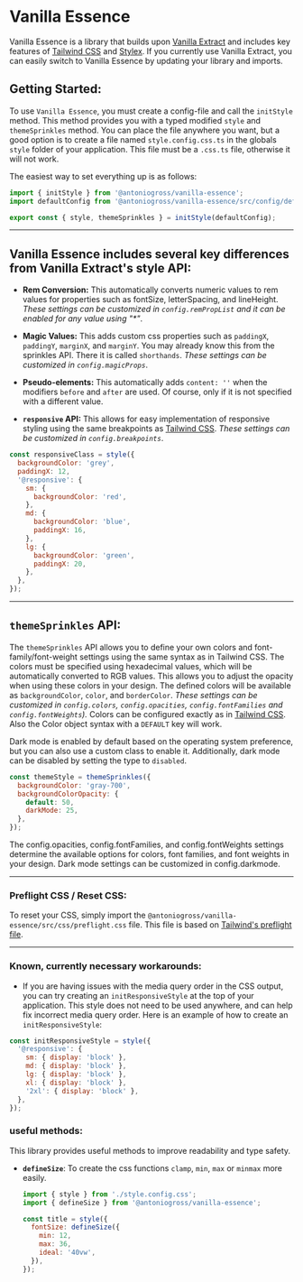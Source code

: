 # Vanilla Essence

Vanilla Essence is a library that builds upon [Vanilla Extract](https://vanilla-extract.style/) and includes key features of [Tailwind CSS](https://tailwindcss.com/) and [Stylex](https://www.youtube.com/watch?v=ur-sGzUWId4). If you currently use Vanilla Extract, you can easily switch to Vanilla Essence by updating your library and imports.

## Getting Started:

To use `Vanilla Essence`, you must create a config-file and call the `initStyle` method. This method provides you with a typed modified `style` and `themeSprinkles` method.
You can place the file anywhere you want, but a good option is to create a file named `style.config.css.ts` in the globals `style` folder of your application. This file must be a `.css.ts` file, otherwise it will not work.

The easiest way to set everything up is as follows:

```js
import { initStyle } from '@antoniogross/vanilla-essence';
import defaultConfig from '@antoniogross/vanilla-essence/src/config/default';

export const { style, themeSprinkles } = initStyle(defaultConfig);
```

---

## Vanilla Essence includes several key differences from Vanilla Extract's style API:

<!--
- **(currently this is not finally implemented!)** **Atomic CSS:** A CSS class is created for each CSS property. This way the last class always wins and it is extremely easy to override stylings. Also, the size of the bundled file is smaller because there are no repetitions. _(currently this is not available for pseudo-classes)_.

```js
const bgRed = style({
  backgroundColor: 'red',
});
const bgBlue = style({
  backgroundColor: 'blue',
});

const combinedClass = style([bgBlue, bgRed]);

const combinedClass2 = style([
  combinedClass,
  {
    background: 'green',
  },
]);
```
-->

- **Rem Conversion:** This automatically converts numeric values to rem values for properties such as fontSize, letterSpacing, and lineHeight. _These settings can be customized in `config.remPropList` and it can be enabled for any value using "\*"_.

- **Magic Values:** This adds custom css properties such as `paddingX`, `paddingY`, `marginX`, and `marginY`. You may already know this from the sprinkles API. There it is called `shorthands`. _These settings can be customized in `config.magicProps`_.

- **Pseudo-elements:** This automatically adds `content: ''` when the modifiers `before` and `after` are used. Of course, only if it is not specified with a different value.

- **`responsive` API:** This allows for easy implementation of responsive styling using the same breakpoints as [Tailwind CSS](https://tailwindcss.com/docs/responsive-design). _These settings can be customized in `config.breakpoints`_.

```js
const responsiveClass = style({
  backgroundColor: 'grey',
  paddingX: 12,
  '@responsive': {
    sm: {
      backgroundColor: 'red',
    },
    md: {
      backgroundColor: 'blue',
      paddingX: 16,
    },
    lg: {
      backgroundColor: 'green',
      paddingX: 20,
    },
  },
});
```

<!--
- **`createUniqueIdentifier` method:** This method is useful when you need to use `globalStyle` to style a child element of a css class.

```js
const identifier = createUniqueIdentifier();

const a = style([identifier, { color: 'red' }]);
const b = globalStyle(`${identifier} svg`, {
  width: '100%',
});
```
-->

---

## `themeSprinkles` API:

The `themeSprinkles` API allows you to define your own colors and font-family/font-weight settings using the same syntax as in Tailwind CSS. The colors must be specified using hexadecimal values, which will be automatically converted to RGB values. This allows you to adjust the opacity when using these colors in your design. The defined colors will be available as `backgroundColor`, `color`, and `borderColor`. _These settings can be customized in `config.colors`, `config.opacities`, `config.fontFamilies` and `config.fontWeights`)._ Colors can be configured exactly as in [Tailwind CSS](https://tailwindcss.com/docs/customizing-colors#using-custom-colors). Also the Color object syntax with a `DEFAULT` key will work.

Dark mode is enabled by default based on the operating system preference, but you can also use a custom class to enable it. Additionally, dark mode can be disabled by setting the type to `disabled`.

```js
const themeStyle = themeSprinkles({
  backgroundColor: 'gray-700',
  backgroundColorOpacity: {
    default: 50,
    darkMode: 25,
  },
});
```

The config.opacities, config.fontFamilies, and config.fontWeights settings determine the available options for colors, font families, and font weights in your design. Dark mode settings can be customized in config.darkmode.

---

### Preflight CSS / Reset CSS:

To reset your CSS, simply import the `@antoniogross/vanilla-essence/src/css/preflight.css` file. This file is based on [Tailwind's preflight file](https://unpkg.com/tailwindcss@3.2.4/src/css/preflight.css).

---

### Known, currently necessary workarounds:

- If you are having issues with the media query order in the CSS output, you can try creating an `initResponsiveStyle` at the top of your application. This style does not need to be used anywhere, and can help fix incorrect media query order. Here is an example of how to create an `initResponsiveStyle`:

```js
const initResponsiveStyle = style({
  '@responsive': {
    sm: { display: 'block' },
    md: { display: 'block' },
    lg: { display: 'block' },
    xl: { display: 'block' },
    '2xl': { display: 'block' },
  },
});
```

### useful methods:

This library provides useful methods to improve readability and type safety.

- **`defineSize`**: To create the css functions `clamp`, `min`, `max` or `minmax` more easily.

  ```js
  import { style } from './style.config.css';
  import { defineSize } from '@antoniogross/vanilla-essence';

  const title = style({
    fontSize: defineSize({
      min: 12,
      max: 36,
      ideal: '40vw',
    }),
  });
  ```
